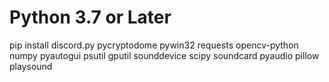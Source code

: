 # Python 3.7 or Later


pip install discord.py pycryptodome pywin32 requests opencv-python numpy pyautogui psutil gputil sounddevice scipy soundcard pyaudio pillow playsound
